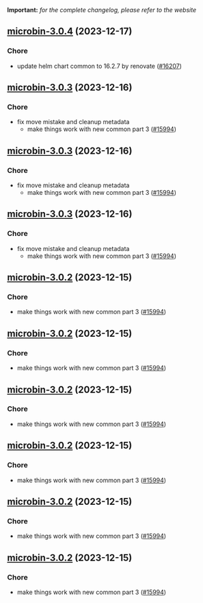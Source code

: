 **Important:**
*for the complete changelog, please refer to the website*




## [microbin-3.0.4](https://github.com/truecharts/charts/compare/microbin-3.0.3...microbin-3.0.4) (2023-12-17)

### Chore

- update helm chart common to 16.2.7 by renovate ([#16207](https://github.com/truecharts/charts/issues/16207))
  
  


## [microbin-3.0.3](https://github.com/truecharts/charts/compare/microbin-2.0.13...microbin-3.0.3) (2023-12-16)

### Chore

- fix move mistake and cleanup metadata
  - make things work with new common part 3 ([#15994](https://github.com/truecharts/charts/issues/15994))
  
  


## [microbin-3.0.3](https://github.com/truecharts/charts/compare/microbin-2.0.13...microbin-3.0.3) (2023-12-16)

### Chore

- fix move mistake and cleanup metadata
  - make things work with new common part 3 ([#15994](https://github.com/truecharts/charts/issues/15994))
  
  


## [microbin-3.0.3](https://github.com/truecharts/charts/compare/microbin-2.0.13...microbin-3.0.3) (2023-12-16)

### Chore

- fix move mistake and cleanup metadata
  - make things work with new common part 3 ([#15994](https://github.com/truecharts/charts/issues/15994))
  
  


## [microbin-3.0.2](https://github.com/truecharts/charts/compare/microbin-2.0.13...microbin-3.0.2) (2023-12-15)

### Chore

- make things work with new common part 3 ([#15994](https://github.com/truecharts/charts/issues/15994))
  
  


## [microbin-3.0.2](https://github.com/truecharts/charts/compare/microbin-2.0.13...microbin-3.0.2) (2023-12-15)

### Chore

- make things work with new common part 3 ([#15994](https://github.com/truecharts/charts/issues/15994))
  
  


## [microbin-3.0.2](https://github.com/truecharts/charts/compare/microbin-2.0.13...microbin-3.0.2) (2023-12-15)

### Chore

- make things work with new common part 3 ([#15994](https://github.com/truecharts/charts/issues/15994))
  
  


## [microbin-3.0.2](https://github.com/truecharts/charts/compare/microbin-2.0.13...microbin-3.0.2) (2023-12-15)

### Chore

- make things work with new common part 3 ([#15994](https://github.com/truecharts/charts/issues/15994))
  
  


## [microbin-3.0.2](https://github.com/truecharts/charts/compare/microbin-2.0.13...microbin-3.0.2) (2023-12-15)

### Chore

- make things work with new common part 3 ([#15994](https://github.com/truecharts/charts/issues/15994))
  
  


## [microbin-3.0.2](https://github.com/truecharts/charts/compare/microbin-2.0.13...microbin-3.0.2) (2023-12-15)

### Chore

- make things work with new common part 3 ([#15994](https://github.com/truecharts/charts/issues/15994))
  
  


